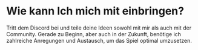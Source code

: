 # Wie kann Ich mich mit einbringen?
Tritt dem Discord bei und teile deine Ideen sowohl mit mir als auch mit der Community. Gerade zu Beginn, aber auch in der Zukunft, benötige ich zahlreiche Anregungen und Austausch, um das Spiel optimal umzusetzen.